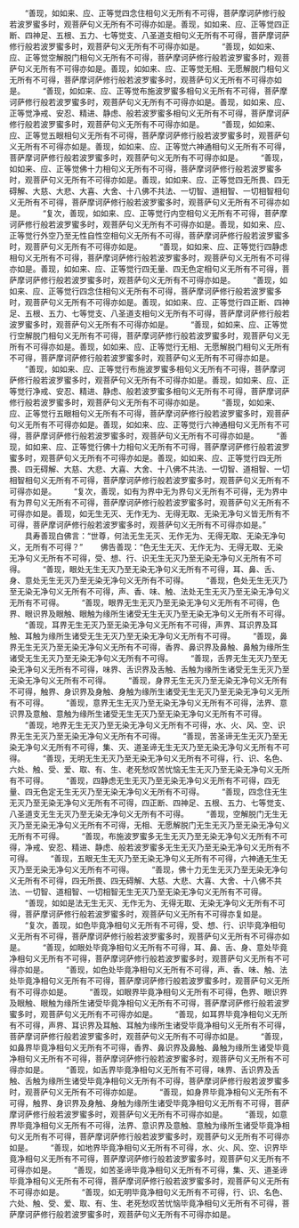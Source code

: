 <!-- { "loadSidebar": true } -->
　　“善现，如如来、应、正等觉四念住相句义无所有不可得，菩萨摩诃萨修行般若波罗蜜多时，观菩萨句义无所有不可得亦如是。善现，如如来、应、正等觉四正断、四神足、五根、五力、七等觉支、八圣道支相句义无所有不可得，菩萨摩诃萨修行般若波罗蜜多时，观菩萨句义无所有不可得亦如是。
　　“善现，如如来、应、正等觉空解脱门相句义无所有不可得，菩萨摩诃萨修行般若波罗蜜多时，观菩萨句义无所有不可得亦如是。善现，如如来、应、正等觉无相、无愿解脱门相句义无所有不可得，菩萨摩诃萨修行般若波罗蜜多时，观菩萨句义无所有不可得亦如是。
　　“善现，如如来、应、正等觉布施波罗蜜多相句义无所有不可得，菩萨摩诃萨修行般若波罗蜜多时，观菩萨句义无所有不可得亦如是。善现，如如来、应、正等觉净戒、安忍、精进、静虑、般若波罗蜜多相句义无所有不可得，菩萨摩诃萨修行般若波罗蜜多时，观菩萨句义无所有不可得亦如是。
　　“善现，如如来、应、正等觉五眼相句义无所有不可得，菩萨摩诃萨修行般若波罗蜜多时，观菩萨句义无所有不可得亦如是。善现，如如来、应、正等觉六神通相句义无所有不可得，菩萨摩诃萨修行般若波罗蜜多时，观菩萨句义无所有不可得亦如是。
　　“善现，如如来、应、正等觉佛十力相句义无所有不可得，菩萨摩诃萨修行般若波罗蜜多时，观菩萨句义无所有不可得亦如是。善现，如如来、应、正等觉四无所畏、四无碍解、大慈、大悲、大喜、大舍、十八佛不共法、一切智、道相智、一切相智相句义无所有不可得，菩萨摩诃萨修行般若波罗蜜多时，观菩萨句义无所有不可得亦如是。
　　“复次，善现，如如来、应、正等觉行内空相句义无所有不可得，菩萨摩诃萨修行般若波罗蜜多时，观菩萨句义无所有不可得亦如是。善现，如如来、应、正等觉行外空乃至无性自性空相句义无所有不可得，菩萨摩诃萨修行般若波罗蜜多时，观菩萨句义无所有不可得亦如是。
　　“善现，如如来、应、正等觉行四静虑相句义无所有不可得，菩萨摩诃萨修行般若波罗蜜多时，观菩萨句义无所有不可得亦如是。善现，如如来、应、正等觉行四无量、四无色定相句义无所有不可得，菩萨摩诃萨修行般若波罗蜜多时，观菩萨句义无所有不可得亦如是。
　　“善现，如如来、应、正等觉行四念住相句义无所有不可得，菩萨摩诃萨修行般若波罗蜜多时，观菩萨句义无所有不可得亦如是。善现，如如来、应、正等觉行四正断、四神足、五根、五力、七等觉支、八圣道支相句义无所有不可得，菩萨摩诃萨修行般若波罗蜜多时，观菩萨句义无所有不可得亦如是。
　　“善现，如如来、应、正等觉行空解脱门相句义无所有不可得，菩萨摩诃萨修行般若波罗蜜多时，观菩萨句义无所有不可得亦如是。善现，如如来、应、正等觉行无相、无愿解脱门相句义无所有不可得，菩萨摩诃萨修行般若波罗蜜多时，观菩萨句义无所有不可得亦如是。
　　“善现，如如来、应、正等觉行布施波罗蜜多相句义无所有不可得，菩萨摩诃萨修行般若波罗蜜多时，观菩萨句义无所有不可得亦如是。善现，如如来、应、正等觉行净戒、安忍、精进、静虑、般若波罗蜜多相句义无所有不可得，菩萨摩诃萨修行般若波罗蜜多时，观菩萨句义无所有不可得亦如是。
　　“善现，如如来、应、正等觉行五眼相句义无所有不可得，菩萨摩诃萨修行般若波罗蜜多时，观菩萨句义无所有不可得亦如是。善现，如如来、应、正等觉行六神通相句义无所有不可得，菩萨摩诃萨修行般若波罗蜜多时，观菩萨句义无所有不可得亦如是。
　　“善现，如如来、应、正等觉行佛十力相句义无所有不可得，菩萨摩诃萨修行般若波罗蜜多时，观菩萨句义无所有不可得亦如是。善现，如如来、应、正等觉行四无所畏、四无碍解、大慈、大悲、大喜、大舍、十八佛不共法、一切智、道相智、一切相智相句义无所有不可得，菩萨摩诃萨修行般若波罗蜜多时，观菩萨句义无所有不可得亦如是。
　　“复次，善现，如有为界中无为界句义无所有不可得，无为界中有为界句义无所有不可得，菩萨摩诃萨修行般若波罗蜜多时，观菩萨句义无所有不可得亦如是。善现，如无生无灭、无作无为、无得无取、无染无净句义皆无所有不可得，菩萨摩诃萨修行般若波罗蜜多时，观菩萨句义无所有不可得亦如是。”
　　具寿善现白佛言：“世尊，何法无生无灭、无作无为、无得无取、无染无净句义，无所有不可得？”
　　佛告善现：“色无生无灭、无作无为、无得无取、无染无净句义无所有不可得，受、想、行、识无生无灭乃至无染无净句义无所有不可得。
　　“善现，眼处无生无灭乃至无染无净句义无所有不可得，耳、鼻、舌、身、意处无生无灭乃至无染无净句义无所有不可得。
　　“善现，色处无生无灭乃至无染无净句义无所有不可得，声、香、味、触、法处无生无灭乃至无染无净句义无所有不可得。
　　“善现，眼界无生无灭乃至无染无净句义无所有不可得，色界、眼识界及眼触、眼触为缘所生诸受无生无灭乃至无染无净句义无所有不可得。
　　“善现，耳界无生无灭乃至无染无净句义无所有不可得，声界、耳识界及耳触、耳触为缘所生诸受无生无灭乃至无染无净句义无所有不可得。
　　“善现，鼻界无生无灭乃至无染无净句义无所有不可得，香界、鼻识界及鼻触、鼻触为缘所生诸受无生无灭乃至无染无净句义无所有不可得。
　　“善现，舌界无生无灭乃至无染无净句义无所有不可得，味界、舌识界及舌触、舌触为缘所生诸受无生无灭乃至无染无净句义无所有不可得。
　　“善现，身界无生无灭乃至无染无净句义无所有不可得，触界、身识界及身触、身触为缘所生诸受无生无灭乃至无染无净句义无所有不可得。
　　“善现，意界无生无灭乃至无染无净句义无所有不可得，法界、意识界及意触、意触为缘所生诸受无生无灭乃至无染无净句义无所有不可得。
　　“善现，地界无生无灭乃至无染无净句义无所有不可得，水、火、风、空、识界无生无灭乃至无染无净句义无所有不可得。
　　“善现，苦圣谛无生无灭乃至无染无净句义无所有不可得，集、灭、道圣谛无生无灭乃至无染无净句义无所有不可得。
　　“善现，无明无生无灭乃至无染无净句义无所有不可得，行、识、名色、六处、触、受、爱、取、有、生、老死愁叹苦忧恼无生无灭乃至无染无净句义无所有不可得。
　　“善现，四静虑无生无灭乃至无染无净句义无所有不可得，四无量、四无色定无生无灭乃至无染无净句义无所有不可得。
　　“善现，四念住无生无灭乃至无染无净句义无所有不可得，四正断、四神足、五根、五力、七等觉支、八圣道支无生无灭乃至无染无净句义无所有不可得。
　　“善现，空解脱门无生无灭乃至无染无净句义无所有不可得，无相、无愿解脱门无生无灭乃至无染无净句义无所有不可得。
　　“善现，布施波罗蜜多无生无灭乃至无染无净句义无所有不可得，净戒、安忍、精进、静虑、般若波罗蜜多无生无灭乃至无染无净句义无所有不可得。
　　“善现，五眼无生无灭乃至无染无净句义无所有不可得，六神通无生无灭乃至无染无净句义无所有不可得。
　　“善现，佛十力无生无灭乃至无染无净句义无所有不可得，四无所畏、四无碍解、大慈、大悲、大喜、大舍、十八佛不共法、一切智、道相智、一切相智无生无灭乃至无染无净句义无所有不可得。
　　“善现，如如是法无生无灭、无作无为、无得无取、无染无净句义无所有不可得，菩萨摩诃萨修行般若波罗蜜多时，观菩萨句义无所有不可得亦复如是。
　　“复次，善现，如色毕竟净相句义无所有不可得，受、想、行、识毕竟净相句义无所有不可得，菩萨摩诃萨修行般若波罗蜜多时，观菩萨句义无所有不可得亦如是。
　　“善现，如眼处毕竟净相句义无所有不可得，耳、鼻、舌、身、意处毕竟净相句义无所有不可得，菩萨摩诃萨修行般若波罗蜜多时，观菩萨句义无所有不可得亦如是。
　　“善现，如色处毕竟净相句义无所有不可得，声、香、味、触、法处毕竟净相句义无所有不可得，菩萨摩诃萨修行般若波罗蜜多时，观菩萨句义无所有不可得亦如是。
　　“善现，如眼界毕竟净相句义无所有不可得，色界、眼识界及眼触、眼触为缘所生诸受毕竟净相句义无所有不可得，菩萨摩诃萨修行般若波罗蜜多时，观菩萨句义无所有不可得亦如是。
　　“善现，如耳界毕竟净相句义无所有不可得，声界、耳识界及耳触、耳触为缘所生诸受毕竟净相句义无所有不可得，菩萨摩诃萨修行般若波罗蜜多时，观菩萨句义无所有不可得亦如是。
　　“善现，如鼻界毕竟净相句义无所有不可得，香界、鼻识界及鼻触、鼻触为缘所生诸受毕竟净相句义无所有不可得，菩萨摩诃萨修行般若波罗蜜多时，观菩萨句义无所有不可得亦如是。
　　“善现，如舌界毕竟净相句义无所有不可得，味界、舌识界及舌触、舌触为缘所生诸受毕竟净相句义无所有不可得，菩萨摩诃萨修行般若波罗蜜多时，观菩萨句义无所有不可得亦如是。
　　“善现，如身界毕竟净相句义无所有不可得，触界、身识界及身触、身触为缘所生诸受毕竟净相句义无所有不可得，菩萨摩诃萨修行般若波罗蜜多时，观菩萨句义无所有不可得亦如是。
　　“善现，如意界毕竟净相句义无所有不可得，法界、意识界及意触、意触为缘所生诸受毕竟净相句义无所有不可得，菩萨摩诃萨修行般若波罗蜜多时，观菩萨句义无所有不可得亦如是。
　　“善现，如地界毕竟净相句义无所有不可得，水、火、风、空、识界毕竟净相句义无所有不可得，菩萨摩诃萨修行般若波罗蜜多时，观菩萨句义无所有不可得亦如是。
　　“善现，如苦圣谛毕竟净相句义无所有不可得，集、灭、道圣谛毕竟净相句义无所有不可得，菩萨摩诃萨修行般若波罗蜜多时，观菩萨句义无所有不可得亦如是。
　　“善现，如无明毕竟净相句义无所有不可得，行、识、名色、六处、触、受、爱、取、有、生、老死愁叹苦忧恼毕竟净相句义无所有不可得，菩萨摩诃萨修行般若波罗蜜多时，观菩萨句义无所有不可得亦如是。
